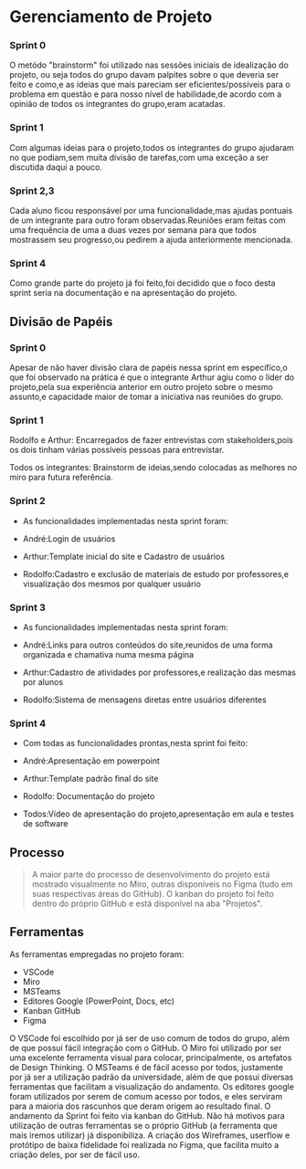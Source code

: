# Gerenciamento de Projeto

### Sprint 0

O metódo "brainstorm" foi utilizado nas sessões iniciais de idealização do projeto,
ou seja todos do grupo davam palpites sobre o que deveria ser feito e como,e as ideias
que mais pareciam ser eficientes/possíveis para o problema em questão e para nosso
nível de habilidade,de acordo com a opinião de todos os integrantes do grupo,eram acatadas.

### Sprint 1

Com algumas ideias para o projeto,todos os integrantes do grupo ajudaram no que podiam,sem muita divisão de tarefas,com uma exceção a ser discutida daqui a pouco.

### Sprint 2,3

Cada aluno ficou responsável por uma funcionalidade,mas ajudas pontuais de um integrante para outro foram observadas.Reuniões eram feitas com uma frequência de uma a duas vezes por semana para que todos mostrassem seu progresso,ou pedirem a ajuda anteriormente mencionada.

### Sprint 4

Como grande parte do projeto já foi feito,foi decidido que o foco desta sprint seria na documentação e na apresentação do projeto.

## Divisão de Papéis

### Sprint 0

Apesar de não haver divisão clara de papéis nessa sprint em especifíco,o que foi 
observado na prática é que o integrante Arthur agiu como o líder do projeto,pela sua 
experiência anterior em outro projeto sobre o mesmo assunto,e capacidade maior de tomar a 
iniciativa nas reuniões do grupo.



### Sprint 1

Rodolfo e Arthur: Encarregados de fazer entrevistas com stakeholders,pois os dois tinham várias possíveis pessoas para entrevistar.

Todos os integrantes: Brainstorm de ideias,sendo colocadas as melhores no miro para futura referência.

### Sprint 2
* As funcionalidades implementadas nesta sprint foram:

 * André:Login de usuários
 * Arthur:Template inicial do site e Cadastro de usuários
 * Rodolfo:Cadastro e exclusão de materiais de estudo por professores,e visualização dos mesmos por qualquer usuário

### Sprint 3

* As funcionalidades implementadas nesta sprint foram:

 * André:Links para outros conteúdos do site,reunidos de uma forma organizada e chamativa numa mesma página
 * Arthur:Cadastro de atividades por professores,e realização das mesmas por alunos
 * Rodolfo:Sistema de mensagens diretas entre usuários diferentes

### Sprint 4

* Com todas as funcionalidades prontas,nesta sprint foi feito:

 * André:Apresentação em powerpoint
 * Arthur:Template padrão final do site
 * Rodolfo: Documentação do projeto
 * Todos:Vídeo de apresentação do projeto,apresentação em aula e testes de software
## Processo

> A maior parte do processo de desenvolvimento do projeto está mostrado visualmente no Miro, 
> outras disponíveis no Figma (tudo em suas respectivas áreas do GitHub). O kanban do projeto foi 
> feito dentro do próprio GitHub e está disponível na aba "Projetos".
## Ferramentas

As ferramentas empregadas no projeto foram:

- VSCode
- Miro
- MSTeams
- Editores Google (PowerPoint, Docs, etc)
- Kanban GitHub
- Figma

O VSCode foi escolhido por já ser de uso comum de todos do grupo, além de que 
possui fácil integração com o GitHub.
O Miro foi utilizado por ser uma excelente ferramenta visual para colocar, principalmente, os 
artefatos de Design Thinking.
O MSTeams é de fácil acesso por todos, justamente por já ser a utilização padrão 
da universidade, além de que possui diversas ferramentas que facilitam a visualização do andamento.
Os editores google foram utilizados por serem de comum acesso por todos, e eles serviram para a 
maioria dos rascunhos que deram origem ao resultado final.
O andamento da Sprint foi feito via kanban do GitHub. Não há motivos para utilização de outras ferramentas 
se o próprio GitHub (a ferramenta que mais iremos utilizar) já disponibiliza.
A criação dos Wireframes, userflow e protótipo de baixa fidelidade foi realizada no Figma, que facilita 
muito a criação deles, por ser de fácil uso.
